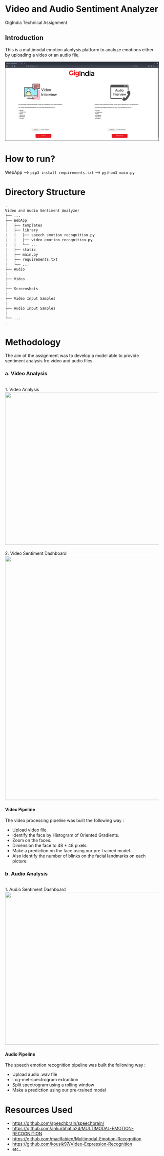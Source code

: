 # Video and Audio Sentiment Analyzer
 GigIndia Technical Assignment

## Introduction

This is a multimodal emotion alanlysis platform to analyze emotions either by uploading a video or an audio file.

![alt text](https://github.com/tsm9999/GigIndia-Technical-Assignment/blob/main/Screenshots/index.png)

# How to run?

WebApp --> `pip3 install requirements.txt` --> `python3 main.py`

# Directory Structure

    .
    Video and Audio Sentiment Analyzer
    ├── ...
    ├── WebApp                    
    │   ├── templates              
    │   ├── library
    |   │   ├── speech_emotion_recognition.py
    |   │   ├── video_emotion_recognition.py
    |   |   └── ...  
    │   ├── static             
    │   ├── main.py
    │   ├── requirements.txt
    |   └── ...  
    ├── Audio 
    |
    ├── Video 
    |
    ├── Screenshots
    |
    ├── Video Input Samples
    |
    ├── Audio Input Samples
    |
    └── ... 
    .
    
# Methodology

The aim of the assignment was to develop a model able to provide sentiment analysis fro video and audio files.

### a. Video Analysis
<br>
1. Video Analysis<img src="https://github.com/tsm9999/Video-and-Audio-Sentiment-Analyzer/blob/main/Screenshots/video_analysis.png" width="1000" height="500">
<br>
<br>
2. Video Sentiment Dashboard<img src="https://github.com/tsm9999/Video-and-Audio-Sentiment-Analyzer/blob/main/Screenshots/video_dashboard.png" width="1000" height="800">
<br>

#### Video Pipeline

The video processing pipeline was built the following way :
- Upload video file.
- Identify the face by Histogram of Oriented Gradients.
- Zoom on the faces.
- Dimension the face to 48 * 48 pixels.
- Make a prediction on the face using our pre-trained model.
- Also identify the number of blinks on the facial landmarks on each picture.


### b. Audio Analysis
<br>
1. Audio Sentiment Dashboard <img src="https://github.com/tsm9999/Video-and-Audio-Sentiment-Analyzer/blob/main/Screenshots/audio_dashboard.png" width="1000" height="500">
 <br>

#### Audio Pipeline

The speech emotion recognition pipeline was built the following way :
- Upload audio .wav file
- Log-mel-spectrogram extraction
- Split spectrogram using a rolling window
- Make a prediction using our pre-trained model


# Resources Used

- https://github.com/speechbrain/speechbrain/
- https://github.com/ankurbhatia24/MULTIMODAL-EMOTION-RECOGNITION
- https://github.com/maelfabien/Multimodal-Emotion-Recognition
- https://github.com/kousik97/Video-Expression-Recognition
- etc..
